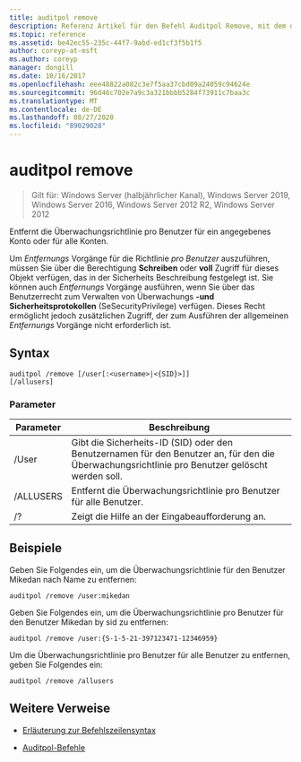 ```yaml
---
title: auditpol remove
description: Referenz Artikel für den Befehl Auditpol Remove, mit dem die Überwachungsrichtlinie pro Benutzer für ein bestimmtes Konto oder für alle Konten entfernt wird.
ms.topic: reference
ms.assetid: be42ec55-235c-44f7-9abd-ed1cf3f5b1f5
author: coreyp-at-msft
ms.author: coreyp
manager: dongill
ms.date: 10/16/2017
ms.openlocfilehash: eee48822a082c3e7f5aa37cbd09a24059c94624e
ms.sourcegitcommit: 96d46c702e7a9c3a321bbbb5284f73911c7baa3c
ms.translationtype: MT
ms.contentlocale: de-DE
ms.lasthandoff: 08/27/2020
ms.locfileid: "89029028"
---
```

# <a name="auditpol-remove"></a>auditpol remove

> Gilt für: Windows Server (halbjährlicher Kanal), Windows Server 2019, Windows Server 2016, Windows Server 2012 R2, Windows Server 2012

Entfernt die Überwachungsrichtlinie pro Benutzer für ein angegebenes Konto oder für alle Konten.

Um *Entfernungs* Vorgänge für die Richtlinie *pro Benutzer* auszuführen, müssen Sie über die Berechtigung **Schreiben** oder **voll** Zugriff für dieses Objekt verfügen, das in der Sicherheits Beschreibung festgelegt ist. Sie können auch *Entfernungs* Vorgänge ausführen, wenn Sie über das Benutzerrecht zum Verwalten von Überwachungs **-und Sicherheitsprotokollen** (SeSecurityPrivilege) verfügen. Dieses Recht ermöglicht jedoch zusätzlichen Zugriff, der zum Ausführen der allgemeinen *Entfernungs* Vorgänge nicht erforderlich ist.

## <a name="syntax"></a>Syntax

```
auditpol /remove [/user[:<username>|<{SID}>]]
[/allusers]
```

### <a name="parameters"></a>Parameter

| Parameter | Beschreibung |
| ------- | -------- |
| /User | Gibt die Sicherheits-ID (SID) oder den Benutzernamen für den Benutzer an, für den die Überwachungsrichtlinie pro Benutzer gelöscht werden soll. |
| /ALLUSERS | Entfernt die Überwachungsrichtlinie pro Benutzer für alle Benutzer. |
| /? | Zeigt die Hilfe an der Eingabeaufforderung an. |

## <a name="examples"></a>Beispiele

Geben Sie Folgendes ein, um die Überwachungsrichtlinie für den Benutzer Mikedan nach Name zu entfernen:

```
auditpol /remove /user:mikedan
```

Geben Sie Folgendes ein, um die Überwachungsrichtlinie pro Benutzer für den Benutzer Mikedan by sid zu entfernen:

```
auditpol /remove /user:{S-1-5-21-397123471-12346959}
```

Um die Überwachungsrichtlinie pro Benutzer für alle Benutzer zu entfernen, geben Sie Folgendes ein:

```
auditpol /remove /allusers
```

## <a name="additional-references"></a>Weitere Verweise

- [Erläuterung zur Befehlszeilensyntax](command-line-syntax-key.md)

- [Auditpol-Befehle](auditpol.md)
